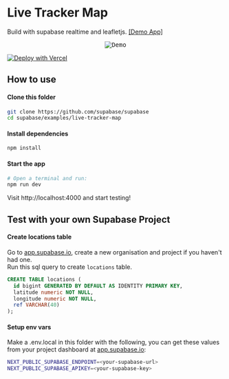 # Live Tracker Map
Build with supabase realtime and leafletjs. [[Demo App]](https://realtime-map.vercel.app/)

<p align="center">
<kbd>
<img src="https://media.giphy.com/media/iDU80ngpsSddc0ObGI/giphy.gif" alt="Demo"/>
</kbd>
</p>

[![Deploy with Vercel](https://vercel.com/button)](https://vercel.com/new/git/external?repository-url=https%3A%2F%2Fgithub.com%2Fphamhieu%2Fsupabase-realtime-map&env=NEXT_PUBLIC_SUPABASE_ENDPOINT,NEXT_PUBLIC_SUPABASE_APIKEY&envDescription=Supabase%20project%20endpoint%20and%20apiKey.%20Get%20them%20from%20your%20Supabase%20project%20settings.&envLink=https%3A%2F%2Fapp.supabase.io&project-name=my-supabase-realtime-map&repository-name=my-supabase-realtime-map&redirect-url=https%3A%2F%2Fapp.supabase.io&developer-id=oac_iqEHakSIX6YYPchogAxrP8Lu&demo-title=Realtime%20map%20demo&demo-description=A%20demo%20project%20deployed%20on%20vercel&demo-url=https%3A%2F%2Frealtime-map.vercel.app&demo-image=https%3A%2F%2Fmedia.giphy.com%2Fmedia%2FiDU80ngpsSddc0ObGI%2Fgiphy.gif&integration-ids=oac_iqEHakSIX6YYPchogAxrP8Lu)

## How to use
#### Clone this folder
```bash
git clone https://github.com/supabase/supabase
cd supabase/examples/live-tracker-map
```

#### Install dependencies
```bash
npm install 
```

#### Start the app
```bash
# Open a terminal and run:
npm run dev
```
Visit http://localhost:4000 and start testing!

## Test with your own Supabase Project
#### Create locations table
Go to [app.supabase.io](https://app.supabase.io/), create a new organisation and project if you haven't had one.  
Run this sql query to create `locations` table.
```sql
CREATE TABLE locations (
  id bigint GENERATED BY DEFAULT AS IDENTITY PRIMARY KEY,
  latitude numeric NOT NULL,
  longitude numeric NOT NULL,
  ref VARCHAR(40)
);
```

#### Setup env vars
Make a .env.local in this folder with the following, you can get these values from your project dashboard at [app.supabase.io](https://app.supabase.io/):
```bash
NEXT_PUBLIC_SUPABASE_ENDPOINT=<your-supabase-url>
NEXT_PUBLIC_SUPABASE_APIKEY=<your-supabase-key>
```
